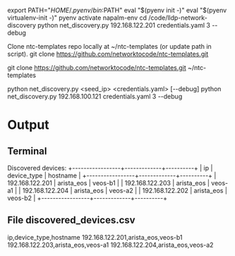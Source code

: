 export PATH="$HOME/.pyenv/bin:$PATH"
eval "$(pyenv init -)"
eval "$(pyenv virtualenv-init -)"
pyenv activate napalm-env
cd /code/lldp-network-discovery
python net_discovery.py 192.168.122.201 credentials.yaml 3 --debug

Clone ntc-templates repo locally at ~/ntc-templates (or update path in script).
git clone https://github.com/networktocode/ntc-templates.git

git clone https://github.com/networktocode/ntc-templates.git ~/ntc-templates


python net_discovery.py <seed_ip> <credentials.yaml> <depth> [--debug]
python net_discovery.py 192.168.100.121 credentials.yaml 3 --debug

# Output

## Terminal
Discovered devices:
+-----------------+-------------+----------+
|       ip        | device_type | hostname |
+-----------------+-------------+----------+
| 192.168.122.201 | arista_eos  | veos-b1  |
| 192.168.122.203 | arista_eos  | veos-a1  |
| 192.168.122.204 | arista_eos  | veos-a2  |
| 192.168.122.202 | arista_eos  | veos-b2  |
+-----------------+-------------+----------+

## File discovered_devices.csv 
ip,device_type,hostname
192.168.122.201,arista_eos,veos-b1
192.168.122.203,arista_eos,veos-a1
192.168.122.204,arista_eos,veos-a2